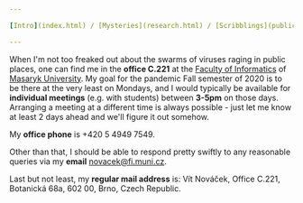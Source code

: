 ```yaml
---

[Intro](index.html) / [Mysteries](research.html) / [Scribblings](publications.html) / [Preaching](teaching.html) / [Boring](bio.html) / [Other](life.html) / [Where?](contact.html)

---
```


When I'm not too freaked out about the swarms of viruses raging in public places, one can find me in the **office C.221** at the [Faculty of Informatics](https://www.fi.muni.cz/) of [Masaryk University](https://www.muni.cz/). My goal for the pandemic Fall semester of 2020 is to be there at the very least on Mondays, and I would typically be available for **individual meetings** (e.g. with students) between **3-5pm** on those days. Arranging a meeting at a different time is always possible - just let me know at least 2 days ahead and we'll figure it out somehow.

My **office phone** is +420 5 4949 7549.

Other than that, I should be able to respond pretty swiftly to any reasonable queries via my **email** [novacek@fi.muni.cz](mailto:novacek@fi.muni.cz).

Last but not least, my **regular mail address** is: Vít Nováček, Office C.221, Botanická 68a, 602 00, Brno, Czech Republic.
